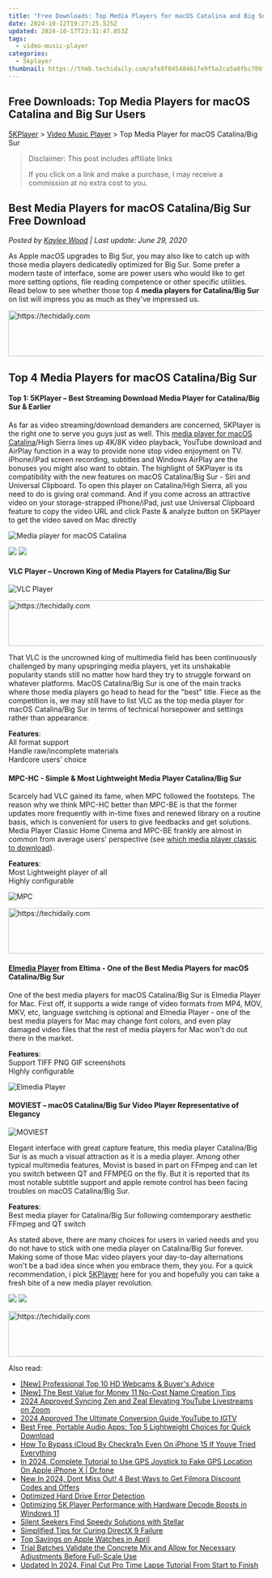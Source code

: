 ```yaml
---
title: "Free Downloads: Top Media Players for macOS Catalina and Big Sur Users"
date: 2024-10-12T19:27:25.525Z
updated: 2024-10-17T23:31:47.053Z
tags:
  - video-music-player
categories:
  - 5kplayer
thumbnail: https://thmb.techidaily.com/afe8f045484617e9f5a2ca5a0fbc786ffaec7f39c500d09279ae8778f97ad566.jpg
---
```


## Free Downloads: Top Media Players for macOS Catalina and Big Sur Users

[5KPlayer](https://tools.techidaily.com/5kplayer/products/) \> [Video Music Player](https://tools.techidaily.com/5kplayer/video-music-player/) \> Top Media Player for macOS Catalina/Big Sur 

>  Disclaimer: This post includes affiliate links
>
>  If you click on a link and make a purchase, I may receive a commission at no extra cost to you.
>

## Best Media Players for macOS Catalina/Big Sur Free Download

 _Posted by [Kaylee Wood](https://www.quora.com/profile/Amanda-Hu-21) | Last update: June 29, 2020_

As Apple macOS upgrades to Big Sur, you may also like to catch up with those media players dedicatedly optimized for Big Sur. Some prefer a modern taste of interface, some are power users who would like to get more setting options, file reading competence or other specific utilities. Read below to see whether those top 4 **media players for Catalina/Big Sur** on list will impress you as much as they've impressed us. 

<!-- affiliate ads begin -->
<a href="https://appsumo.8odi.net/c/5597632/2137378/7443" target="_top" id="2137378">
  <img src="//a.impactradius-go.com/display-ad/7443-2137378" border="0" alt="https://techidaily.com" width="600" height="90"/>
</a>
<img height="0" width="0" src="https://appsumo.8odi.net/i/5597632/2137378/7443" style="position:absolute;visibility:hidden;" border="0" />
<!-- affiliate ads end -->

## Top 4 Media Players for macOS Catalina/Big Sur

#### **Top 1: 5KPlayer – Best Streaming Download Media Player for Catalina/Big Sur & Earlier**

As far as video streaming/download demanders are concerned, 5KPlayer is the right one to serve you guys just as well. This [media player for macOS Catalina](https://tools.techidaily.com/5kplayer/video-music-player/)/High Sierra lines up 4K/8K video playback, YouTube download and AirPlay function in a way to provide none stop video enjoyment on TV. iPhone/iPad screen recording, subtitles and Windows AirPlay are the bonuses you might also want to obtain. The highlight of 5KPlayer is its compatibility with the new features on macOS Catalina/Big Sur - Siri and Universal Clipboard. To open this player on Catalina/High Sierra, all you need to do is giving oral command. And if you come across an attractive video on your storage-strapped iPhone/iPad, just use Universal Clipboard feature to copy the video URL and click Paste & analyze button on 5KPlayer to get the video saved on Mac directly

![Media player for macOS Catalina](https://www.5kplayer.com/video-music-player/img/5kplayer-play-video-free.jpg) 

[![](https://www.5kplayer.com/video-music-player/../button/freedownbackmac.png)](https://tools.techidaily.com/5kplayer/products/) [![](https://www.5kplayer.com/video-music-player/../button/freedownwhitewin.png)](https://tools.techidaily.com/5kplayer/products/) 

#### **VLC Player – Uncrown King of Media Players for Catalina/Big Sur**

![VLC Player](https://www.5kplayer.com/video-music-player/img/vlc-windows7.jpg) 

<!-- affiliate ads begin -->
<a href="https://aligracehair.sjv.io/c/5597632/2027167/19272" target="_top" id="2027167">
  <img src="//a.impactradius-go.com/display-ad/19272-2027167" border="0" alt="https://techidaily.com" width="728" height="90"/>
</a>
<img height="0" width="0" src="https://aligracehair.sjv.io/i/5597632/2027167/19272" style="position:absolute;visibility:hidden;" border="0" />
<!-- affiliate ads end -->

That VLC is the uncrowned king of multimedia field has been continuously challenged by many upspringing media players, yet its unshakable popularity stands still no matter how hard they try to struggle forward on whatever platforms. MacOS Catalina/Big Sur is one of the main tracks where those media players go head to head for the "best" title. Fiece as the competition is, we may still have to list VLC as the top media player for macOS Catalina/Big Sur in terms of technical horsepower and settings rather than appearance. 

**Features**:   
All format support  
Handle raw/incomplete materials   
Hardcore users' choice

#### **MPC-HC - Simple & Most Lightweight Media Player Catalina/Big Sur**

 Scarcely had VLC gained its fame, when MPC followed the footsteps. The reason why we think MPC-HC better than MPC-BE is that the former updates more frequently with in-time fixes and renewed library on a routine basis, which is convenient for users to give feedbacks and get solutions. Media Player Classic Home Cinema and MPC-BE frankly are almost in common from average users' perspective (see [which media player classic to download](https://tools.techidaily.com/5kplayer/video-music-player/)).

**Features**:  
Most Lightweight player of all  
Highly configurable 

![MPC](https://www.5kplayer.com/video-music-player/img/media-player-classic-ui.jpg) 

<!-- affiliate ads begin -->
<a href="https://imp.i357552.net/c/5597632/994842/11832" target="_top" id="994842">
  <img src="//a.impactradius-go.com/display-ad/11832-994842" border="0" alt="https://techidaily.com" width="728" height="90"/>
</a>
<img height="0" width="0" src="https://imp.i357552.net/i/5597632/994842/11832" style="position:absolute;visibility:hidden;" border="0" />
<!-- affiliate ads end -->

#### **[Elmedia Player](https://tools.techidaily.com/eltima/products/) from Eltima - One of the Best Media Players for macOS Catalina/Big Sur**

One of the best media players for macOS Catalina/Big Sur is Elmedia Player for Mac. First off, it supports a wide range of video formats from MP4, MOV, MKV, etc, language switching is optional and Elmedia Player - one of the best media players for Mac may change font colors, and even play damaged video files that the rest of media players for Mac won't do out there in the market.

**Features**:  
Support TIFF PNG GIF screenshots  
Highly configurable 

![Elmedia Player](https://www.5kplayer.com/video-music-player/img/elmedia-player-mac.jpg) 

#### **MOVIEST – macOS Catalina/Big Sur Video Player Representative of Elegancy**

![MOVIEST](https://www.5kplayer.com/video-music-player/img/moviest-toplist.jpg) 

Elegant interface with great capture feature, this media player Catalina/Big Sur is as much a visual attraction as it is a media player. Among other typical multimedia features, Movist is based in part on FFmpeg and can let you switch between QT and FFMPEG on the fly. But it is reported that its most notable subtitle support and apple remote control has been facing troubles on macOS Catalina/Big Sur. 

**Features**:   
Best media player for Catalina/Big Sur following comtemporary aesthetic  
FFmpeg and QT switch

As stated above, there are many choices for users in varied needs and you do not have to stick with one media player on Catalina/Big Sur forever. Making some of those Mac video players your day-to-day alternations won't be a bad idea since when you embrace them, they you. For a quick recommendation, i pick [5KPlayer](https://tools.techidaily.com/5kplayer/video-music-player/) here for you and hopefully you can take a fresh bite of a new media player revolution.

[![](https://www.5kplayer.com/video-music-player/../button/freedownbackmac.png)](https://tools.techidaily.com/5kplayer/products/) [![](https://www.5kplayer.com/video-music-player/../button/freedownwhitewin.png)](https://tools.techidaily.com/5kplayer/products/)

<!-- affiliate ads begin -->
<a href="https://appsumo.8odi.net/c/5597632/2105873/7443" target="_top" id="2105873">
  <img src="//a.impactradius-go.com/display-ad/7443-2105873" border="0" alt="https://techidaily.com" width="728" height="90"/>
</a>
<img height="0" width="0" src="https://appsumo.8odi.net/i/5597632/2105873/7443" style="position:absolute;visibility:hidden;" border="0" />
<!-- affiliate ads end -->

<ins class="adsbygoogle"
     style="display:block"
     data-ad-format="autorelaxed"
     data-ad-client="ca-pub-7571918770474297"
     data-ad-slot="1223367746"></ins>

<ins class="adsbygoogle"
     style="display:block"
     data-ad-client="ca-pub-7571918770474297"
     data-ad-slot="8358498916"
     data-ad-format="auto"
     data-full-width-responsive="true"></ins>

<span class="atpl-alsoreadstyle">Also read:</span>
<div><ul>
<li><a href="https://digital-screen-recording.techidaily.com/new-professional-top-10-hd-webcams-and-buyers-advice/"><u>[New] Professional Top 10 HD Webcams & Buyer's Advice</u></a></li>
<li><a href="https://facebook-record-videos.techidaily.com/new-the-best-value-for-money-11-no-cost-name-creation-tips/"><u>[New] The Best Value for Money 11 No-Cost Name Creation Tips</u></a></li>
<li><a href="https://some-tips.techidaily.com/2024-approved-syncing-zen-and-zeal-elevating-youtube-livestreams-on-zoom/"><u>2024 Approved Syncing Zen and Zeal Elevating YouTube Livestreams on Zoom</u></a></li>
<li><a href="https://youtube-help.techidaily.com/2024-approved-the-ultimate-conversion-guide-youtube-to-igtv/"><u>2024 Approved The Ultimate Conversion Guide YouTube to IGTV</u></a></li>
<li><a href="https://video-ai-editor.techidaily.com/best-free-portable-audio-apps-top-5-lightweight-choices-for-quick-download/"><u>Best Free, Portable Audio Apps: Top 5 Lightweight Choices for Quick Download</u></a></li>
<li><a href="https://activate-lock.techidaily.com/how-to-bypass-icloud-by-checkra1n-even-on-iphone-15-if-youve-tried-everything-by-drfone-ios/"><u>How To Bypass iCloud By Checkra1n Even On iPhone 15 If Youve Tried Everything</u></a></li>
<li><a href="https://review-topics.techidaily.com/in-2024-complete-tutorial-to-use-gps-joystick-to-fake-gps-location-on-apple-iphone-x-drfone-by-drfone-virtual-ios/"><u>In 2024, Complete Tutorial to Use GPS Joystick to Fake GPS Location On Apple iPhone X | Dr.fone</u></a></li>
<li><a href="https://video-ai-editor.techidaily.com/new-in-2024-dont-miss-out-4-best-ways-to-get-filmora-discount-codes-and-offers/"><u>New In 2024, Dont Miss Out! 4 Best Ways to Get Filmora Discount Codes and Offers</u></a></li>
<li><a href="https://video-ai-editor.techidaily.com/optimized-hard-drive-error-detection/"><u>Optimized Hard Drive Error Detection</u></a></li>
<li><a href="https://video-ai-editor.techidaily.com/optimizing-5k-player-performance-with-hardware-decode-boosts-in-windows-11/"><u>Optimizing 5K Player Performance with Hardware Decode Boosts in Windows 11</u></a></li>
<li><a href="https://video-ai-editor.techidaily.com/silent-seekers-find-speedy-solutions-with-stellar/"><u>Silent Seekers Find Speedy Solutions with Stellar</u></a></li>
<li><a href="https://video-ai-editor.techidaily.com/simplified-tips-for-curing-directx-9-failure/"><u>Simplified Tips for Curing DirectX 9 Failure</u></a></li>
<li><a href="https://tech-recovery.techidaily.com/top-savings-on-apple-watches-in-april/"><u>Top Savings on Apple Watches in April</u></a></li>
<li><a href="https://win-amazing.techidaily.com/1722970419198-trial-batches-validate-the-concrete-mix-and-allow-for-necessary-adjustments-before-full-scale-use/"><u>Trial Batches Validate the Concrete Mix and Allow for Necessary Adjustments Before Full-Scale Use</u></a></li>
<li><a href="https://video-ai-editor.techidaily.com/updated-in-2024-final-cut-pro-time-lapse-tutorial-from-start-to-finish/"><u>Updated In 2024, Final Cut Pro Time Lapse Tutorial From Start to Finish</u></a></li>
</ul></div>

